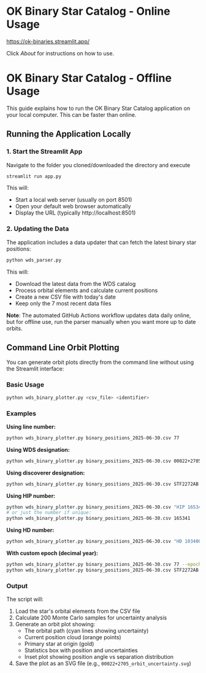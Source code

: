 # OK Binary Star Catalog - Online Usage
https://ok-binaries.streamlit.app/

Click *About* for instructions on how to use.

# OK Binary Star Catalog - Offline Usage

This guide explains how to run the OK Binary Star Catalog application on your local computer.  This can be faster than online.

## Running the Application Locally

### 1. Start the Streamlit App
Navigate to the folder you cloned/downloaded the directory and execute
```bash
streamlit run app.py
```

This will:
- Start a local web server (usually on port 8501)
- Open your default web browser automatically
- Display the URL (typically http://localhost:8501)


### 2. Updating the Data

The application includes a data updater that can fetch the latest binary star positions:

```bash
python wds_parser.py
```

This will:
- Download the latest data from the WDS catalog
- Process orbital elements and calculate current positions
- Create a new CSV file with today's date
- Keep only the 7 most recent data files

**Note**: The automated GitHub Actions workflow updates data daily online, but for offline use, run the parser manually when you want more up to date orbits.

## Command Line Orbit Plotting

You can generate orbit plots directly from the command line without using the Streamlit interface:

### Basic Usage

```bash
python wds_binary_plotter.py <csv_file> <identifier>
```

### Examples

**Using line number:**
```bash
python wds_binary_plotter.py binary_positions_2025-06-30.csv 77
```

**Using WDS designation:**
```bash
python wds_binary_plotter.py binary_positions_2025-06-30.csv 00022+2705
```

**Using discoverer designation:**
```bash
python wds_binary_plotter.py binary_positions_2025-06-30.csv STF2272AB
```

**Using HIP number:**
```bash
python wds_binary_plotter.py binary_positions_2025-06-30.csv "HIP 165341"
# or just the number if unique:
python wds_binary_plotter.py binary_positions_2025-06-30.csv 165341
```

**Using HD number:**
```bash
python wds_binary_plotter.py binary_positions_2025-06-30.csv "HD 103400"
```

**With custom epoch (decimal year):**
```bash
python wds_binary_plotter.py binary_positions_2025-06-30.csv 77 --epoch 2025.5
python wds_binary_plotter.py binary_positions_2025-06-30.csv STF2272AB --epoch 2030.0
```

### Output

The script will:
1. Load the star's orbital elements from the CSV file
2. Calculate 200 Monte Carlo samples for uncertainty analysis
3. Generate an orbit plot showing:
   - The orbital path (cyan lines showing uncertainty)
   - Current position cloud (orange points)
   - Primary star at origin (gold)
   - Statistics box with position and uncertainties
   - Inset plot showing position angle vs separation distribution
4. Save the plot as an SVG file (e.g., `00022+2705_orbit_uncertainty.svg`)
